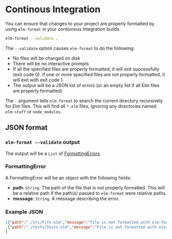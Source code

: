 # Continous Integration

You can ensure that changes to your project are properly formatted
by using `elm-format` in your contiunous integration builds.

```sh
elm-format --validate .
```

The `--validate` option causes `elm-format` to do the following:

  - No files will be changed on disk
  - There will be no interactive prompts
  - If all the specified files are properly formatted, it will exit successfully (exit code 0).
    If one or more specified files are not properly formatted, it will exit with exit code 1.
  - The output will be a JSON list of errors (or an empty list if all Elm files are properly formatted)

The `.` argument tells `elm-format` to search the current directory recursively for Elm files.
This will find all `*.elm` files, ignoring any directories named `elm-stuff` or `node_modules`.

## JSON format


### `elm-format --validate` output

The output will be a `List` of [FormattingErrors](#FormattingError).


### FormattingError

A FormattingError will be an object with the following fields:

  - **path**: `String`.  The path of the file that is not properly formatted.
    This will be a relative path if the path(s) passed to `elm-format` were relative paths.
  - **message**: `String`.  A message describing the error.


### Example JSON

```json
[{"path":"./src/Fifo.elm","message":"File is not formatted with elm-format-0.8.5 --elm-version=0.19"}
,{"path":"./tests/Tests.elm","message":"File is not formatted with elm-format-0.8.5 --elm-version=0.19"}
]
```
